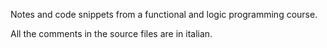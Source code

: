 Notes and code snippets from a functional and logic programming course.

All the comments in the source files are in italian.
